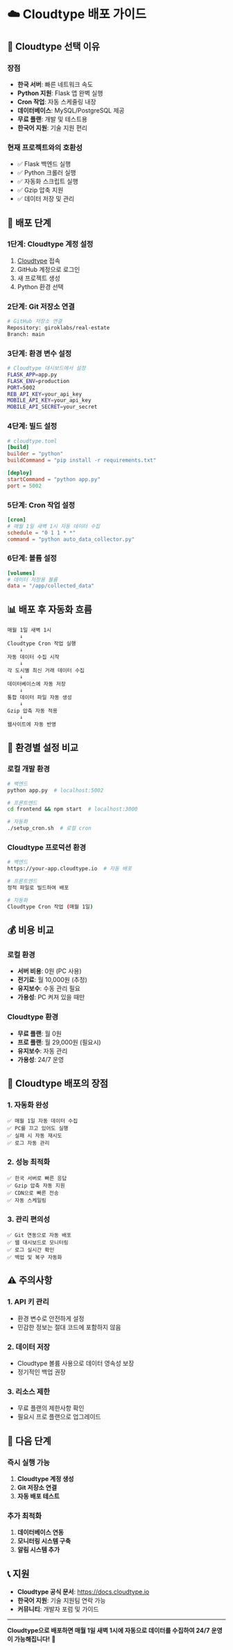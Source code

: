 # ☁️ Cloudtype 배포 가이드

## 🎯 Cloudtype 선택 이유

### 장점
- **한국 서버**: 빠른 네트워크 속도
- **Python 지원**: Flask 앱 완벽 실행
- **Cron 작업**: 자동 스케줄링 내장
- **데이터베이스**: MySQL/PostgreSQL 제공
- **무료 플랜**: 개발 및 테스트용
- **한국어 지원**: 기술 지원 편리

### 현재 프로젝트와의 호환성
- ✅ Flask 백엔드 실행
- ✅ Python 크롤러 실행
- ✅ 자동화 스크립트 실행
- ✅ Gzip 압축 지원
- ✅ 데이터 저장 및 관리

## 🚀 배포 단계

### 1단계: Cloudtype 계정 설정
1. [Cloudtype](https://cloudtype.io) 접속
2. GitHub 계정으로 로그인
3. 새 프로젝트 생성
4. Python 환경 선택

### 2단계: Git 저장소 연결
```bash
# GitHub 저장소 연결
Repository: giroklabs/real-estate
Branch: main
```

### 3단계: 환경 변수 설정
```bash
# Cloudtype 대시보드에서 설정
FLASK_APP=app.py
FLASK_ENV=production
PORT=5002
REB_API_KEY=your_api_key
MOBILE_API_KEY=your_api_key
MOBILE_API_SECRET=your_secret
```

### 4단계: 빌드 설정
```toml
# cloudtype.toml
[build]
builder = "python"
buildCommand = "pip install -r requirements.txt"

[deploy]
startCommand = "python app.py"
port = 5002
```

### 5단계: Cron 작업 설정
```toml
[cron]
# 매월 1일 새벽 1시 자동 데이터 수집
schedule = "0 1 1 * *"
command = "python auto_data_collector.py"
```

### 6단계: 볼륨 설정
```toml
[volumes]
# 데이터 저장용 볼륨
data = "/app/collected_data"
```

## 📊 배포 후 자동화 흐름

```
매월 1일 새벽 1시
    ↓
Cloudtype Cron 작업 실행
    ↓
자동 데이터 수집 시작
    ↓
각 도시별 최신 거래 데이터 수집
    ↓
데이터베이스에 자동 저장
    ↓
통합 데이터 파일 자동 생성
    ↓
Gzip 압축 자동 적용
    ↓
웹사이트에 자동 반영
```

## 🔧 환경별 설정 비교

### 로컬 개발 환경
```bash
# 백엔드
python app.py  # localhost:5002

# 프론트엔드
cd frontend && npm start  # localhost:3000

# 자동화
./setup_cron.sh  # 로컬 cron
```

### Cloudtype 프로덕션 환경
```bash
# 백엔드
https://your-app.cloudtype.io  # 자동 배포

# 프론트엔드
정적 파일로 빌드하여 배포

# 자동화
Cloudtype Cron 작업 (매월 1일)
```

## 💰 비용 비교

### 로컬 환경
- **서버 비용**: 0원 (PC 사용)
- **전기료**: 월 10,000원 (추정)
- **유지보수**: 수동 관리 필요
- **가용성**: PC 켜져 있을 때만

### Cloudtype 환경
- **무료 플랜**: 월 0원
- **프로 플랜**: 월 29,000원 (필요시)
- **유지보수**: 자동 관리
- **가용성**: 24/7 운영

## 🎯 Cloudtype 배포의 장점

### 1. 자동화 완성
```
✅ 매월 1일 자동 데이터 수집
✅ PC를 끄고 있어도 실행
✅ 실패 시 자동 재시도
✅ 로그 자동 관리
```

### 2. 성능 최적화
```
✅ 한국 서버로 빠른 응답
✅ Gzip 압축 자동 지원
✅ CDN으로 빠른 전송
✅ 자동 스케일링
```

### 3. 관리 편의성
```
✅ Git 연동으로 자동 배포
✅ 웹 대시보드로 모니터링
✅ 로그 실시간 확인
✅ 백업 및 복구 자동화
```

## ⚠️ 주의사항

### 1. API 키 관리
- 환경 변수로 안전하게 설정
- 민감한 정보는 절대 코드에 포함하지 않음

### 2. 데이터 저장
- Cloudtype 볼륨 사용으로 데이터 영속성 보장
- 정기적인 백업 권장

### 3. 리소스 제한
- 무료 플랜의 제한사항 확인
- 필요시 프로 플랜으로 업그레이드

## 🚀 다음 단계

### 즉시 실행 가능
1. **Cloudtype 계정 생성**
2. **Git 저장소 연결**
3. **자동 배포 테스트**

### 추가 최적화
1. **데이터베이스 연동**
2. **모니터링 시스템 구축**
3. **알림 시스템 추가**

## 📞 지원

- **Cloudtype 공식 문서**: https://docs.cloudtype.io
- **한국어 지원**: 기술 지원팀 연락 가능
- **커뮤니티**: 개발자 포럼 및 가이드

---

**Cloudtype으로 배포하면 매월 1일 새벽 1시에 자동으로 데이터를 수집하여 24/7 운영이 가능해집니다!** 🎉





